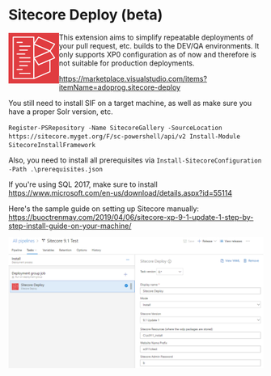 # Sitecore Deploy (beta)

<img src="/images/extension-icon.png" align="left" height="100" width="100" >

This extension aims to simplify repeatable deployments of your pull request, etc. builds to the DEV/QA environments. It only supports XP0 configuration as of now and therefore is not suitable for production deployments.

https://marketplace.visualstudio.com/items?itemName=adoprog.sitecore-deploy

You still need to install SIF on a target machine, as well as make sure you have a proper Solr version, etc.

`Register-PSRepository -Name SitecoreGallery -SourceLocation https://sitecore.myget.org/F/sc-powershell/api/v2
Install-Module SitecoreInstallFramework`

Also, you need to install all prerequisites via `Install-SitecoreConfiguration -Path .\prerequisites.json`

If you're using SQL 2017, make sure to install https://www.microsoft.com/en-us/download/details.aspx?id=55114

Here's the sample guide on setting up Sitecore manually: https://buoctrenmay.com/2019/04/06/sitecore-xp-9-1-update-1-step-by-step-install-guide-on-your-machine/


<img src="/images/screenshot.png">
